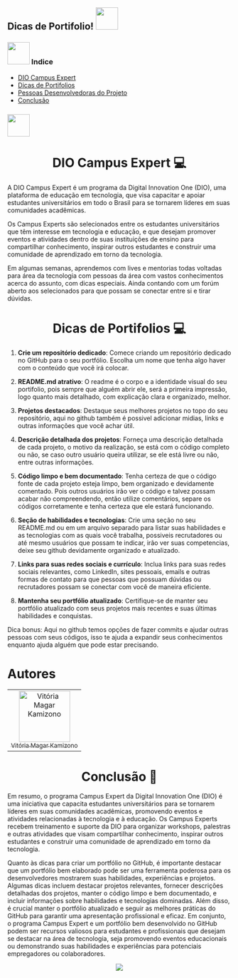 <h2> Dicas de Portifolio! <img src="https://media.tenor.com/x5mCUZFo-9sAAAAi/hello-kitty.gif" width="50"></h2>


### <img src="https://media.tenor.com/kT6gMVRA-cwAAAAi/sanrio-hello-kitty.gif" width="50"> Indice

* [DIO Campus Expert](#DIO-Campus-Expert)
* [Dicas de Portifolios](#Dicas-de-Portifolios)
* [Pessoas Desenvolvedoras do Projeto](#pessoas-desenvolvedoras)
* [Conclusão](#conclusão)


 ### <img src="https://media.tenor.com/NmX0M5INgygAAAAi/hello-kitty.gif" width="50"> <h1 align="center"> DIO Campus Expert 💻 </h1>             

A DIO Campus Expert é um programa da Digital Innovation One (DIO), uma plataforma de educação em tecnologia, que visa capacitar e apoiar estudantes universitários em todo o Brasil para se tornarem líderes em suas comunidades acadêmicas. 

Os Campus Experts são selecionados entre os estudantes universitários que têm interesse em tecnologia e educação, e que desejam promover eventos e atividades dentro de suas instituições de ensino para compartilhar conhecimento, inspirar outros estudantes e construir uma comunidade de aprendizado em torno da tecnologia.

Em algumas semanas, aprendemos com lives e mentorias todas voltadas para área da tecnologia com pessoas da área com vastos conhecimentos acerca do assunto, com dicas especiais. Ainda contando com um forúm aberto aos selecionados para que possam se conectar entre si e tirar dúvidas.

<h1 align="center"> Dicas de Portifolios 💻 </h1> 

1. **Crie um repositório dedicado**: Comece criando um repositório dedicado no GitHub para o seu portfólio. Escolha um nome que tenha algo haver com o conteúdo que você irá colocar.

2. **README.md atrativo**: O readme é o corpo e a identidade visual do seu portifolio, pois sempre que alguém abrir ele, será a primeira impressão, logo quanto mais detalhado, com explicação clara e organizado, melhor. 

3. **Projetos destacados**: Destaque seus melhores projetos no topo do seu repositório, aqui no github também é possivel adicionar midias, links e outras informações que você achar útil.

4. **Descrição detalhada dos projetos**: Forneça uma descrição detalhada de cada projeto, o motivo da realização, se está com o código completo ou não, se caso outro usuário queira utilizar, se ele está livre ou não, entre outras informações.

5. **Código limpo e bem documentado**: Tenha certeza de que o código fonte de cada projeto esteja limpo, bem organizado e devidamente comentado. Pois outros usuários irão ver o código e talvez possam acabar não compreendendo, então utilize comentários, separe os códigos corretamente e tenha certeza que ele estará funcionando.

6. **Seção de habilidades e tecnologias**: Crie uma seção no seu README.md ou em um arquivo separado para listar suas habilidades e as tecnologias com as quais você trabalha, possiveis recrutadores ou até mesmo usuários que possam te indicar, irão ver suas competencias, deixe seu github devidamente organizado e atualizado.

7. **Links para suas redes sociais e currículo**: Inclua links para suas redes sociais relevantes, como LinkedIn, sites pessoais, emails e outras formas de contato para que pessoas que possuam dúvidas ou recrutadores possam se conectar com você de maneira eficiente.

8. **Mantenha seu portfólio atualizado**: Certifique-se de manter seu portfólio atualizado com seus projetos mais recentes e suas últimas habilidades e conquistas.

Dica bonus: Aqui no github temos opções de fazer commits e ajudar outras pessoas com seus códigos, isso te ajuda a expandir seus conhecimentos enquanto ajuda alguém que pode estar precisando.


# Autores

<table>
  <tr>
    <td align="center">
      <a href="https://github.com/vivikamizono">
        <img loading="lazy" src="https://avatars.githubusercontent.com/u/101277316?v=4" width=115 alt="Vitória Magar Kamizono">
        <br>
        <sub>Vitória Magar Kamizono</sub>
      </a>
    </td>
  </tr>
</table>

<h1 align="center"> Conclusão 📕 </h1> 
Em resumo, o programa Campus Expert da Digital Innovation One (DIO) é uma iniciativa que capacita estudantes universitários para se tornarem líderes em suas comunidades acadêmicas, promovendo eventos e atividades relacionadas à tecnologia e à educação. Os Campus Experts recebem treinamento e suporte da DIO para organizar workshops, palestras e outras atividades que visam compartilhar conhecimento, inspirar outros estudantes e construir uma comunidade de aprendizado em torno da tecnologia.

Quanto às dicas para criar um portfólio no GitHub, é importante destacar que um portfólio bem elaborado pode ser uma ferramenta poderosa para os desenvolvedores mostrarem suas habilidades, experiências e projetos. Algumas dicas incluem destacar projetos relevantes, fornecer descrições detalhadas dos projetos, manter o código limpo e bem documentado, e incluir informações sobre habilidades e tecnologias dominadas. Além disso, é crucial manter o portfólio atualizado e seguir as melhores práticas do GitHub para garantir uma apresentação profissional e eficaz. Em conjunto, o programa Campus Expert e um portfólio bem desenvolvido no GitHub podem ser recursos valiosos para estudantes e profissionais que desejam se destacar na área de tecnologia, seja promovendo eventos educacionais ou demonstrando suas habilidades e experiências para potenciais empregadores ou colaboradores.

<p align="center">
  <img loading="lazy" src="https://hermes.digitalinnovation.one/assets/diome/logo-full.svg"/>
</p>
